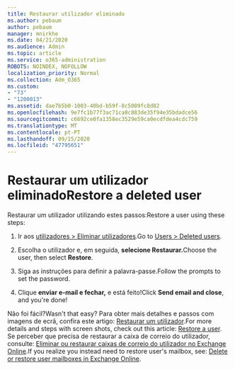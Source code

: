 ```yaml
---
title: Restaurar utilizador eliminado
ms.author: pebaum
author: pebaum
manager: mnirkhe
ms.date: 04/21/2020
ms.audience: Admin
ms.topic: article
ms.service: o365-administration
ROBOTS: NOINDEX, NOFOLLOW
localization_priority: Normal
ms.collection: Adm_O365
ms.custom:
- "73"
- "1200013"
ms.assetid: dae7b5b0-1003-40bd-b59f-8c5009fc8d82
ms.openlocfilehash: 9e7fc1b77f3ac71ca8c883de35f94e35bdadce56
ms.sourcegitcommit: c6692ce0fa1358ec3529e59ca0ecdfdea4cdc759
ms.translationtype: MT
ms.contentlocale: pt-PT
ms.lasthandoff: 09/15/2020
ms.locfileid: "47795651"
---
```

# <a name="restore-a-deleted-user"></a><span data-ttu-id="84e94-102">Restaurar um utilizador eliminado</span><span class="sxs-lookup"><span data-stu-id="84e94-102">Restore a deleted user</span></span>

<span data-ttu-id="84e94-103">Restaurar um utilizador utilizando estes passos:</span><span class="sxs-lookup"><span data-stu-id="84e94-103">Restore a user using these steps:</span></span>
  
1. <span data-ttu-id="84e94-104">Ir aos [utilizadores \> Eliminar utilizadores](https://admin.microsoft.com/adminportal/home#/deletedusers).</span><span class="sxs-lookup"><span data-stu-id="84e94-104">Go to [Users \> Deleted users](https://admin.microsoft.com/adminportal/home#/deletedusers).</span></span>

2. <span data-ttu-id="84e94-105">Escolha o utilizador e, em seguida, **selecione Restaurar.**</span><span class="sxs-lookup"><span data-stu-id="84e94-105">Choose the user, then select **Restore**.</span></span>

3. <span data-ttu-id="84e94-106">Siga as instruções para definir a palavra-passe.</span><span class="sxs-lookup"><span data-stu-id="84e94-106">Follow the prompts to set the password.</span></span>

4. <span data-ttu-id="84e94-107">Clique **enviar e-mail e fechar,** e está feito!</span><span class="sxs-lookup"><span data-stu-id="84e94-107">Click **Send email and close**, and you're done!</span></span>

<span data-ttu-id="84e94-108">Não foi fácil?</span><span class="sxs-lookup"><span data-stu-id="84e94-108">Wasn't that easy?</span></span> <span data-ttu-id="84e94-109">Para obter mais detalhes e passos com imagens de ecrã, confira este artigo: [Restaurar um utilizador](https://docs.microsoft.com/microsoft-365/admin/add-users/restore-user).</span><span class="sxs-lookup"><span data-stu-id="84e94-109">For more details and steps with screen shots, check out this article: [Restore a user](https://docs.microsoft.com/microsoft-365/admin/add-users/restore-user).</span></span> <span data-ttu-id="84e94-110">Se perceber que precisa de restaurar a caixa de correio do utilizador, consulte: [Eliminar ou restaurar caixas de correio do utilizador no Exchange Online](https://docs.microsoft.com/exchange/recipients-in-exchange-online/delete-or-restore-mailboxes).</span><span class="sxs-lookup"><span data-stu-id="84e94-110">If you realize you instead need to restore user's mailbox, see: [Delete or restore user mailboxes in Exchange Online](https://docs.microsoft.com/exchange/recipients-in-exchange-online/delete-or-restore-mailboxes).</span></span>